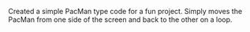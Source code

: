 Created a simple PacMan type code for a fun project.
Simply moves the PacMan from one side of the screen and back to the other on a loop.
